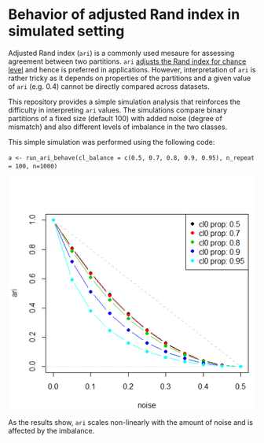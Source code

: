 # Behavior of adjusted Rand index in simulated setting

Adjusted Rand index (`ari`) is a commonly used mesaure for assessing agreement between two partitions. 
`ari` [adjusts the Rand index for chance level](https://en.wikipedia.org/wiki/Rand_index#Adjusted_Rand_index) and hence is preferred in applications.
However, interpretation of `ari` is rather tricky as it depends on properties of the partitions and a given value of `ari` (e.g. 0.4) cannot be directly compared across datasets.

This repository provides a simple simulation analysis that reinforces the difficulty in interpreting `ari` values. 
The simulations compare binary partitions of a fixed size (default 100) with added noise (degree of mismatch) and also different levels of imbalance in the two classes.

This simple simulation was performed using the following code: 

`a <- run_ari_behave(cl_balance = c(0.5, 0.7, 0.8, 0.9, 0.95), n_repeat = 100, n=1000)`

![results](image.png?raw=true "Results")

As the results show, `ari` scales non-linearly with the amount of noise and is affected by the imbalance.

